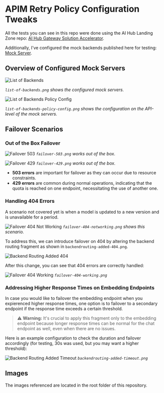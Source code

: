 # APIM Retry Policy Configuration Tweaks

All the tests you can see in this repo were done using the AI Hub Landing Zone repo: [AI Hub Gateway Solution Accelerator](https://github.com/Azure-Samples/ai-hub-gateway-solution-accelerator).

Additionally, I've configured the mock backends published here for testing: [Mock Server](https://github.com/Azure-Samples/AI-Gateway/blob/main/tools/mock-server/app.py).

## Overview of Configured Mock Servers
![List of Backends](./list-of-backends.png)

*`list-of-backends.png` shows the configured mock servers.*

![List of Backends Policy Config](./list-of-backends-policy-config.png)

*`list-of-backends-policy-config.png` shows the configuration on the API-level of the mock servers.*

## Failover Scenarios

### Out of the Box Failover
![Failover 503](./failover-503.png)
*`failover-503.png` works out of the box.*

![Failover 429](./failover-429.png)
*`failover-429.png` works out of the box.*

- **503 errors** are important for failover as they can occur due to resource constraints.
- **429 errors** are common during normal operations, indicating that the quota is reached on one endpoint, necessitating the use of another one.

### Handling 404 Errors
A scenario not covered yet is when a model is updated to a new version and is unavailable for a period.

![Failover 404 Not Working](./failover-404-notworking.png)
*`failover-404-notworking.png` shows this scenario.*

To address this, we can introduce failover on 404 by altering the backend routing fragment as shown in `backendrouting-added-404.png`.

![Backend Routing Added 404](./backendrouting-added-404.png)

After this change, you can see that 404 errors are correctly handled:

![Failover 404 Working](./failover-404-working.png)
*`failover-404-working.png`*

### Addressing Higher Response Times on Embedding Endpoints
In case you would like to failover the embedding endpoint when you expierenced higher response times, one option is to failover to a secondary endpoint if the response time exceeds a certain threshold.

> :warning: **Warning:** It's crucial to apply this fragment only to the embedding endpoint because longer response times can be normal for the chat endpoint as well, even when there are no issues.

Here is an example configuration to check the duration and failover accordingly (for testing, 30s was used, but you may want a higher threshold):

![Backend Routing Added Timeout](./backendrouting-added-timeout.png)
*`backendrouting-added-timeout.png`*

## Images
The images referenced are located in the root folder of this repository.
